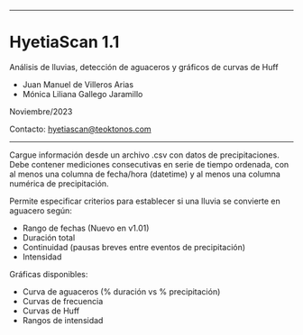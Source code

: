 *************************************************************************
# HyetiaScan 1.1

Análisis de lluvias, detección de aguaceros y gráficos de curvas de Huff

- Juan Manuel de Villeros Arias
- Mónica Liliana Gallego Jaramillo

Noviembre/2023

Contacto: hyetiascan@teoktonos.com
*************************************************************************

Cargue información desde un archivo .csv con datos de precipitaciones. 
Debe contener mediciones consecutivas en serie de tiempo ordenada, con 
al menos una columna de fecha/hora (datetime) y al menos una columna 
numérica de precipitación.

Permite especificar criterios para establecer si una lluvia se convierte en aguacero según:
- Rango de fechas (Nuevo en v1.01)
- Duración total
- Continuidad (pausas breves entre eventos de precipitación)
- Intensidad

Gráficas disponibles:

- Curva de aguaceros (% duración vs % precipitación)
- Curvas de frecuencia
- Curvas de Huff
- Rangos de intensidad
